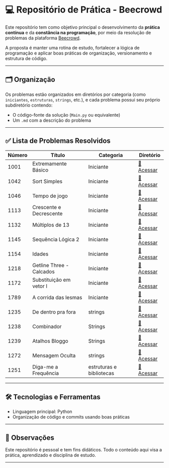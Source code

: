 # 💻 Repositório de Prática - Beecrowd

Este repositório tem como objetivo principal o desenvolvimento da **prática contínua** e da **constância na programação**, por meio da resolução de problemas da plataforma [Beecrowd](https://www.beecrowd.com.br/).

A proposta é manter uma rotina de estudo, fortalecer a lógica de programação e aplicar boas práticas de organização, versionamento e estrutura de código.

---

## 🗂️ Organização

Os problemas estão organizados em diretórios por categoria (como `iniciantes`, `estruturas`, `strings`, etc.), e cada problema possui seu próprio subdiretório contendo:

- O código-fonte da solução (`Main.py` ou equivalente)
- Um `.md` com a descrição do problema

---

## ✅ Lista de Problemas Resolvidos

| Número | Título                   | Categoria                | Diretório                                            |
| ------ | ------------------------ | ------------------------ | ---------------------------------------------------- |
| 1001   | Extremamente Básico      | Iniciante                | [🔗 Acessar](problemas/iniciantes/1001/)             |
| 1042   | Sort Simples             | Iniciante                | [🔗 Acessar](problemas/iniciantes/1042/)             |
| 1046   | Tempo de jogo            | Iniciante                | [🔗 Acessar](problemas/iniciantes/1046/)             |
| 1113   | Crescente e Decrescente  | Iniciante                | [🔗 Acessar](problemas/iniciantes/1113/)             |
| 1132   | Múltiplos de 13          | Iniciante                | [🔗 Acessar](problemas/iniciantes/1132/)             |
| 1145   | Sequência Lógica 2       | Iniciante                | [🔗 Acessar](problemas/iniciantes/1145/)             |
| 1154   | Idades                   | Iniciante                | [🔗 Acessar](problemas/iniciantes/1154/)             |
| 1218   | Getline Three - Calcados | Iniciante                | [🔗 Acessar](problemas/iniciantes/1218/)             |
| 1172   | Substituição em vetor I  | Iniciante                | [🔗 Acessar](problemas/iniciantes/1172/)             |
| 1789   | A corrida das lesmas     | Iniciante                | [🔗 Acessar](problemas/iniciantes/1789/)             |
| 1235   | De dentro pra fora       | strings                  | [🔗 Acessar](problemas/strings/1235/)                |
| 1238   | Combinador               | Strings                  | [🔗 Acessar](problemas/strings/1238/)                |
| 1239   | Atalhos Bloggo           | Strings                  | [🔗 Acessar](problemas/strings/1239/)                |
| 1272   | Mensagem Oculta          | strings                  | [🔗 Acessar](problemas/strings/1272/)                |
| 1251   | Diga-me a Frequência     | estruturas e bibliotecas | [🔗 Acessar](problemas/estruturas-bibliotecas/1251/) |

---

## 🛠️ Tecnologias e Ferramentas

- Linguagem principal: Python
- Organização de código e commits usando boas práticas

---

## 📌 Observações

Este repositório é pessoal e tem fins didáticos. Todo o conteúdo aqui visa a prática, aprendizado e disciplina de estudo.

---
